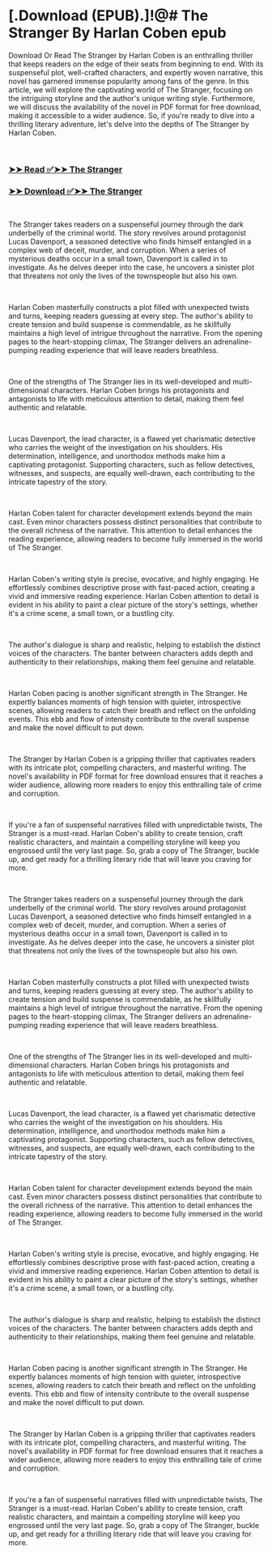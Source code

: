 # [.Download (EPUB).]!@# The Stranger By Harlan Coben epub

<p>Download Or Read The Stranger by Harlan Coben is an enthralling thriller that keeps readers on the edge of their seats from beginning to end. With its suspenseful plot, well-crafted characters, and expertly woven narrative, this novel has garnered immense popularity among fans of the genre. In this article, we will explore the captivating world of The Stranger, focusing on the intriguing storyline and the author's unique writing style. Furthermore, we will discuss the availability of the novel in PDF format for free download, making it accessible to a wider audience. So, if you're ready to dive into a thrilling literary adventure, let's delve into the depths of The Stranger by Harlan Coben.</p>
<p>&nbsp;</p>

### [➤➤ Read ✅➤➤ The Stranger](https://pdf2worldwide.blogspot.com/id/22571540)

### [➤➤ Download ✅➤➤ The Stranger](https://pdf2worldwide.blogspot.com/id/22571540)

<p>&nbsp;</p>
<p>The Stranger takes readers on a suspenseful journey through the dark underbelly of the criminal world. The story revolves around protagonist Lucas Davenport, a seasoned detective who finds himself entangled in a complex web of deceit, murder, and corruption. When a series of mysterious deaths occur in a small town, Davenport is called in to investigate. As he delves deeper into the case, he uncovers a sinister plot that threatens not only the lives of the townspeople but also his own.</p>
<p>&nbsp;</p>
<p>Harlan Coben masterfully constructs a plot filled with unexpected twists and turns, keeping readers guessing at every step. The author's ability to create tension and build suspense is commendable, as he skillfully maintains a high level of intrigue throughout the narrative. From the opening pages to the heart-stopping climax, The Stranger delivers an adrenaline-pumping reading experience that will leave readers breathless.</p>
<p>&nbsp;</p>
<p>One of the strengths of The Stranger lies in its well-developed and multi-dimensional characters. Harlan Coben brings his protagonists and antagonists to life with meticulous attention to detail, making them feel authentic and relatable.</p>
<p>&nbsp;</p>
<p>Lucas Davenport, the lead character, is a flawed yet charismatic detective who carries the weight of the investigation on his shoulders. His determination, intelligence, and unorthodox methods make him a captivating protagonist. Supporting characters, such as fellow detectives, witnesses, and suspects, are equally well-drawn, each contributing to the intricate tapestry of the story.</p>
<p>&nbsp;</p>
<p>Harlan Coben talent for character development extends beyond the main cast. Even minor characters possess distinct personalities that contribute to the overall richness of the narrative. This attention to detail enhances the reading experience, allowing readers to become fully immersed in the world of The Stranger.</p>
<p>&nbsp;</p>
<p>Harlan Coben's writing style is precise, evocative, and highly engaging. He effortlessly combines descriptive prose with fast-paced action, creating a vivid and immersive reading experience. Harlan Coben attention to detail is evident in his ability to paint a clear picture of the story's settings, whether it's a crime scene, a small town, or a bustling city.</p>
<p>&nbsp;</p>
<p>The author's dialogue is sharp and realistic, helping to establish the distinct voices of the characters. The banter between characters adds depth and authenticity to their relationships, making them feel genuine and relatable.</p>
<p>&nbsp;</p>
<p>Harlan Coben pacing is another significant strength in The Stranger. He expertly balances moments of high tension with quieter, introspective scenes, allowing readers to catch their breath and reflect on the unfolding events. This ebb and flow of intensity contribute to the overall suspense and make the novel difficult to put down.</p>
<p>&nbsp;</p>
<p>The Stranger by Harlan Coben is a gripping thriller that captivates readers with its intricate plot, compelling characters, and masterful writing. The novel's availability in PDF format for free download ensures that it reaches a wider audience, allowing more readers to enjoy this enthralling tale of crime and corruption.</p>
<p>&nbsp;</p>
<p>If you're a fan of suspenseful narratives filled with unpredictable twists, The Stranger is a must-read. Harlan Coben's ability to create tension, craft realistic characters, and maintain a compelling storyline will keep you engrossed until the very last page. So, grab a copy of The Stranger, buckle up, and get ready for a thrilling literary ride that will leave you craving for more.</p>
<p>&nbsp;</p>
<p>The Stranger takes readers on a suspenseful journey through the dark underbelly of the criminal world. The story revolves around protagonist Lucas Davenport, a seasoned detective who finds himself entangled in a complex web of deceit, murder, and corruption. When a series of mysterious deaths occur in a small town, Davenport is called in to investigate. As he delves deeper into the case, he uncovers a sinister plot that threatens not only the lives of the townspeople but also his own.</p>
<p>&nbsp;</p>
<p>Harlan Coben masterfully constructs a plot filled with unexpected twists and turns, keeping readers guessing at every step. The author's ability to create tension and build suspense is commendable, as he skillfully maintains a high level of intrigue throughout the narrative. From the opening pages to the heart-stopping climax, The Stranger delivers an adrenaline-pumping reading experience that will leave readers breathless.</p>
<p>&nbsp;</p>
<p>One of the strengths of The Stranger lies in its well-developed and multi-dimensional characters. Harlan Coben brings his protagonists and antagonists to life with meticulous attention to detail, making them feel authentic and relatable.</p>
<p>&nbsp;</p>
<p>Lucas Davenport, the lead character, is a flawed yet charismatic detective who carries the weight of the investigation on his shoulders. His determination, intelligence, and unorthodox methods make him a captivating protagonist. Supporting characters, such as fellow detectives, witnesses, and suspects, are equally well-drawn, each contributing to the intricate tapestry of the story.</p>
<p>&nbsp;</p>
<p>Harlan Coben talent for character development extends beyond the main cast. Even minor characters possess distinct personalities that contribute to the overall richness of the narrative. This attention to detail enhances the reading experience, allowing readers to become fully immersed in the world of The Stranger.</p>
<p>&nbsp;</p>
<p>Harlan Coben's writing style is precise, evocative, and highly engaging. He effortlessly combines descriptive prose with fast-paced action, creating a vivid and immersive reading experience. Harlan Coben attention to detail is evident in his ability to paint a clear picture of the story's settings, whether it's a crime scene, a small town, or a bustling city.</p>
<p>&nbsp;</p>
<p>The author's dialogue is sharp and realistic, helping to establish the distinct voices of the characters. The banter between characters adds depth and authenticity to their relationships, making them feel genuine and relatable.</p>
<p>&nbsp;</p>
<p>Harlan Coben pacing is another significant strength in The Stranger. He expertly balances moments of high tension with quieter, introspective scenes, allowing readers to catch their breath and reflect on the unfolding events. This ebb and flow of intensity contribute to the overall suspense and make the novel difficult to put down.</p>
<p>&nbsp;</p>
<p>The Stranger by Harlan Coben is a gripping thriller that captivates readers with its intricate plot, compelling characters, and masterful writing. The novel's availability in PDF format for free download ensures that it reaches a wider audience, allowing more readers to enjoy this enthralling tale of crime and corruption.</p>
<p>&nbsp;</p>
<p>If you're a fan of suspenseful narratives filled with unpredictable twists, The Stranger is a must-read. Harlan Coben's ability to create tension, craft realistic characters, and maintain a compelling storyline will keep you engrossed until the very last page. So, grab a copy of The Stranger, buckle up, and get ready for a thrilling literary ride that will leave you craving for more.</p>
<p>&nbsp;</p>
